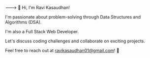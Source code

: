 --->
👋 Hi, I'm Ravi Kasaudhan! 

I'm passionate about problem-solving through Data Structures and Algorithms (DSA).

I'm also a Full Stack Web Developer.

Let's discuss coding challenges and collaborate on exciting projects. 

Feel free to reach out at ravikasaudhan01@gmail.com! 🚀
